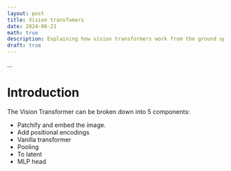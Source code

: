 ```yaml
---
layout: post
title: Vision transfomers
date: 2024-06-21
math: true
description: Explaining how vision transformers work from the ground up
draft: true
---
```


...

# Introduction

The Vision Transformer can be broken down into 5 components:

- Patchify and embed the image.
- Add positional encodings
- Vanilla transformer
- Pooling
- To latent
- MLP head
